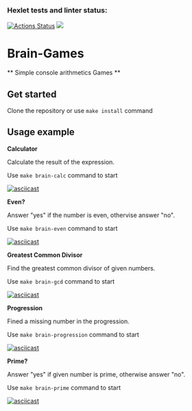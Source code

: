 ### Hexlet tests and linter status:
[![Actions Status](https://github.com/Shmik0/frontend-project-lvl1/workflows/hexlet-check/badge.svg)](https://github.com/Shmik0/frontend-project-lvl1/actions)
<a href="https://codeclimate.com/github/Shmik0/frontend-project-lvl1/maintainability"><img src="https://api.codeclimate.com/v1/badges/cdf814afe1f6e1367949/maintainability" /></a>

# Brain-Games

** Simple console arithmetics Games **  

## Get started

Clone the repository or use `make install` command

## Usage example

**Calculator**

Calculate the result of the expression.

Use `make brain-calc` command to start

[![asciicast](https://asciinema.org/a/IcAIeFJkfXalUaigflIADmBKD.svg)](https://asciinema.org/a/IcAIeFJkfXalUaigflIADmBKD)

**Even?**

Answer "yes" if the number is even, othervise answer "no".

Use `make brain-even` command to start

[![asciicast](https://asciinema.org/a/uoeQUldb1yhTuXkQ0xMEYbZAS.svg)](https://asciinema.org/a/uoeQUldb1yhTuXkQ0xMEYbZAS)

**Greatest Common Divisor**

Find the greatest common divisor of given numbers.

Use `make brain-gcd` command to start

[![asciicast](https://asciinema.org/a/GzeMT2wrsR66i3NyANGyQywu4.svg)](https://asciinema.org/a/GzeMT2wrsR66i3NyANGyQywu4)

**Progression**

Fined a missing number in the progression.

Use `make brain-progression` command to start

[![asciicast](https://asciinema.org/a/wkcXrJOlGpSfuGpawMB0aGP79.svg)](https://asciinema.org/a/wkcXrJOlGpSfuGpawMB0aGP79)

**Prime?**

Answer "yes" if given number is prime, otherwise answer "no".

Use `make brain-prime` command to start

[![asciicast](https://asciinema.org/a/j2PoHUuGRArGFUVbsyhP0EdYg.svg)](https://asciinema.org/a/j2PoHUuGRArGFUVbsyhP0EdYg)
